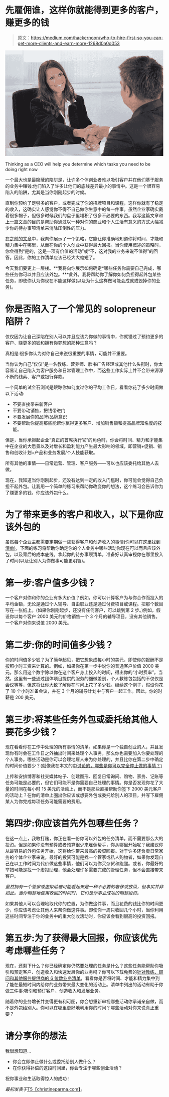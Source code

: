 # 先雇佣谁，这样你就能得到更多的客户，赚更多的钱

> 原文：<https://medium.com/hackernoon/who-to-hire-first-so-you-can-get-more-clients-and-earn-more-1268d0a0d053>

![](img/07b41d31cce823fc1084d112b9b94e6f.png)

Thinking as a CEO will help you determine which tasks you need to be doing right now

一个最大也是最隐蔽的陷阱是，让许多个体创业者难以吸引客户并在他们基于服务的业务中赚钱:他们陷入了许多让他们的底线差异最小的事情中。这是一个很容易陷入的陷阱，尤其是当你刚刚起步的时候。

直到你预约了足够多的客户，或者完成了你的招牌项目和课程，这样你就有了稳定的收入，这确实让人感觉你不得不自己做你生意中的每一件事。虽然企业家确实戴着很多帽子，但很多时候我们的盘子里堆积了很多不必要的东西。我写这篇文章和[上一篇文章](http://christineparma.com/blog/ceo-strategy/)的目的是帮助你通过以一种对你的商业和个人生活有意义的方式大幅减少你的待办事项清单来消除压倒性的压力。

[在之前的文章](http://christineparma.com/blog/ceo-strategy/)中，我向你展示了一个策略，它能让你准确地知道你将时间、才能和精力集中在哪里，从而在你的个人创业中获得最大回报。当你使用概述的策略时，你会得到“是的，这是一项有价值的活动”或“不，这对我的业务来说不值得”的回答。因此，你的工作清单应该已经大大缩短了。

今天我们要更上一层楼。**我将向你展示如何确定*哪些任务你需要自己完成，哪些任务你可以并且应该外包。***此外，我将帮助你了解你如何负担得起外包某些任务，即使你认为你现在不能这样做(以及为什么这样做可能会成就或毁掉你的业务)。

# 你是否陷入了一个常见的 solopreneur 陷阱？

仅仅因为让自己深陷在别人可以并且应该为你做的事情中，你就错过了预约更多的客户、赚更多的钱和拥有你梦想的那种生意吗？

真相是:很多你认为对你自己来说很重要的事情，可能并不重要。

当你认为自己“仅仅”是一名教练、营养师、脸书广告经理或其他什么头衔时，你太容易让自己陷入为客户服务和日常管理工作中，而这些工作实际上并不会带来源源不断的线索、客户或银行存款。

一个简单的试金石测试是跟踪你如何度过你的平均工作日，看看你花了多少时间做以下活动:

*   不要直接带来新客户
*   不要带动销售，把钱带进门
*   不要发展你的品牌/品牌意识
*   不要帮助你提高那些能帮你赢得更多客户、增加销售额和提高品牌知名度的技能。

但是，当你承担起企业“真正的首席执行官”的角色时，你会将时间、精力和才能集中在企业的大愿景以及对增长和盈利能力产生最大影响的领域，即营销+促销、销售和创收计划+产品和业务发展/个人技能获取。

所有其他的事情——日常运营、管理、客户服务——可以也应该委托给其他人去做。

现在，我知道当你刚刚起步，还没有达到一定的收入门槛时，你可能会觉得自己负担不起外包。让我用一个简单的练习来帮助你改变你的想法，这个练习会告诉你为了赚更多的钱，你应该外包什么。

# 为了带来更多的客户和收入，以下是你应该外包的

虽然每个企业主都需要定期做一些获得客户和创造收入的事情[(你可以在这里找到清单)](https://christineparma.com.leadpages.co/serve-leadbox/5pFtsCRvCBFoeKpKvtwqea)，下面的练习将帮助你确定你的个人业务中哪些活动你现在可以而且应该外包，以及背后的成本底线。拿起你的待办事项清单，准备好认真审视你在哪里投入了时间(以及让别人为你做事可能更明智)。

# 第一步:客户值多少钱？

一个客户对你和你的企业有多大价值？例如，你可以计算客户为与你合作而投入的平均金额，无论是通过个人辅导、自由职业还是通过付费项目或课程。把那个数目写在一张纸上。(如果你刚刚起步，还没有任何客户，可以跳到第 2 步。)例如，假设你以每个客户 2000 美元的价格销售一个 3 个月的辅导项目，没有其他销售。一个客户对你来说值 2000 美元。

# 第二步:你的时间值多少钱？

你的时间值多少钱？为了简单起见，把它想象成每小时的美元，即使你的报酬不是按照小时工资来计算的。例如，如果你在第一步中说你的普通客户价值 2000 美元，那么用这个数字除以你在这个客户身上投入的时间，得出你的“小时费率”。当然，这里有一些通过团体项目提供的服务的细微差别，个人教练包包括的不仅仅是会议等等，但这将让你大致了解你在时间上花了多少钱。继续这个例子，假设你花了 10 个小时准备会议，并在 3 个月的辅导计划中与客户一起工作。因此，你的时薪是 200 美元。

# 第三步:将某些任务外包或委托给其他人要花多少钱？

现在看看你在工作中处理的所有事情的清单。如果你是一个独自创业的人，并且发现你有时会在工作日之外抽出时间来处理个人事务，那么你也需要加入你要处理的个人事务。哪些活动是你可以合理地雇人来为你处理的，并且比你在第二步中确定的时间价值要少？(就像我在本文的[中讨论的，哪些是你可以完全停止做的事情？)](http://christineparma.com/ceo-strategy/)

上传和安排博客和社交媒体帖子、创建图形、回复日常询问、购物、家务、记账等任务可能是必要的，但它们可能不是你需要自己处理的事情。你是否发现你花了大量的时间在每小时 15 美元的活动上，而不是那些直接帮助你签下 2000 美元客户的活动上？在你的清单上圈出你应该或想要外包或委托给别人的项目，并写下雇佣某人为你完成每项任务可能需要的费用。

# 第四步:你应该首先外包哪些任务？

在这一点上，我敢打赌，你正在看一份你可以外包的任务清单，而不需要那么大的投资。但是如果你没有预算或者预算很少来雇佣帮手，你从哪里开始呢？我建议你从最容易的外包任务开始，这将给你带来最高的投资回报。对于许多还负责日常家务的个体企业家来说，最好的投资可能是找一个管家或私人购物者，如果你发现自己在以工作时间为代价做这些事情，他们可以为你买杂货和跑腿。或者，你最好的举措可能是找一个虚拟助理，他会处理许多需要完成的管理任务，但不会直接带来客户。

*虽然拥有一个管家或虚拟助理可能看起来是一种不必要的奢侈或放纵，但事实并非如此。当你明智地使用收回的时间时，它们是你事业成功的明智投资。*

如果其他人可以合理地取代你的位置，为你做这件事，而且花费的钱比你的时间更少，你应该考虑让其他人来帮你做这件事。即使你一周只收回几个小时，当你利用这些时间专注于你的业务中的重大创收活动时，你应该会看到很高的投资回报。

# 第五步:为了获得最大回报，你应该优先考虑哪些任务？

现在，还剩下什么？你已经确定你仍然要处理的任务是什么？这些任务能帮助你吸引和预定客户、创造收入和快速发展你的业务吗？你可以下载免费的[针对教练、顾问和其他服务提供商的 6 位数业务清单](https://christineparma.com.leadpages.co/serve-leadbox/5pFtsCRvCBFoeKpKvtwqea)，看看你是否将时间、才能和精力集中到了能在最短时间内给你的业务带来最大变化的活动上。清单中列出的活动有助于你做三件事:吸引和预订客户，创造收入和发展业务。

随着你的业务增长并变得更有利可图，你会想重新审视哪些活动你承诺亲自做，而不是外包给别人。你可以在哪里更好地利用你的时间？哪些活动对你来说真正重要？

# 请分享你的想法

我很想知道…

*   你会立即停止做什么或委托给别人做什么？
*   在你获得补偿的这段时间里，你会专注于哪些创业活动？

祝你事业和生活取得惊人的成功！

*最初发表于*[T5【christineparma.com】](https://christineparma.com/blog/who-to-hire-first)*。*